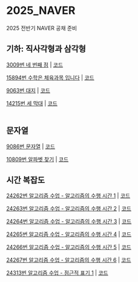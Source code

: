 # 2025_NAVER
2025 전반기 NAVER 공채 준비

## 기하: 직사각형과 삼각형
[3009번 네 번째 점](https://www.acmicpc.net/problem/3009) | [코드](https://github.com/palter09/2025_NAVER/blob/main/%EA%B8%B0%ED%95%98%3A%20%EC%A7%81%EC%82%AC%EA%B0%81%ED%98%95%EA%B3%BC%20%EC%82%BC%EA%B0%81%ED%98%95/3009%EB%B2%88%20%EB%84%A4%20%EB%B2%88%EC%A7%B8%20%EC%A0%90.cpp)
</br>

[15894번 수학은 체육과목 입니다](https://www.acmicpc.net/problem/15894) | [코드](https://github.com/palter09/2025_NAVER/blob/main/%EA%B8%B0%ED%95%98%3A%20%EC%A7%81%EC%82%AC%EA%B0%81%ED%98%95%EA%B3%BC%20%EC%82%BC%EA%B0%81%ED%98%95/15894%EB%B2%88%20%EC%88%98%ED%95%99%EC%9D%80%20%EC%B2%B4%EC%9C%A1%EA%B3%BC%EB%AA%A9%20%EC%9E%85%EB%8B%88%EB%8B%A4.cpp)
</br>

[9063번 대지](https://www.acmicpc.net/problem/9063) | [코드](https://github.com/palter09/2025_NAVER/blob/main/%EA%B8%B0%ED%95%98:%20%EC%A7%81%EC%82%AC%EA%B0%81%ED%98%95%EA%B3%BC%20%EC%82%BC%EA%B0%81%ED%98%95/9603%EB%B2%88%20%EB%8C%80%EC%A7%80.cpp)
</br>

[14215번 세 막대](https://www.acmicpc.net/problem/14215) | [코드](https://github.com/palter09/2025_NAVER/blob/main/%EA%B8%B0%ED%95%98%3A%20%EC%A7%81%EC%82%AC%EA%B0%81%ED%98%95%EA%B3%BC%20%EC%82%BC%EA%B0%81%ED%98%95/14215%EB%B2%88%20%EC%84%B8%20%EB%A7%89%EB%8C%80.cpp)
</br>
</br>


## 문자열
[9086번 문자열]() | [코드](https://github.com/palter09/2025_NAVER/blob/main/%EB%AC%B8%EC%9E%90%EC%97%B4/9086%EB%B2%88%20%EB%AC%B8%EC%9E%90%EC%97%B4.cpp)
</br>

[10809번 알파벳 찾기](https://www.acmicpc.net/problem/10809) | [코드](https://github.com/palter09/2025_NAVER/blob/main/%EB%AC%B8%EC%9E%90%EC%97%B4/10809%EB%B2%88%20%EC%95%8C%ED%8C%8C%EB%B2%B3%20%EC%B0%BE%EA%B8%B0.cpp)
</br>





## 시간 복잡도
[24262번 알고리즘 수업 - 알고리즘의 수행 시간 1](https://www.acmicpc.net/problem/24262) | [코드](https://github.com/palter09/2025_NAVER/blob/main/%EC%8B%9C%EA%B0%84%20%EB%B3%B5%EC%9E%A1%EB%8F%84/24262%EB%B2%88%20%EC%95%8C%EA%B3%A0%EB%A6%AC%EC%A6%98%20%EC%88%98%EC%97%85%20-%20%EC%95%8C%EA%B3%A0%EB%A6%AC%EC%A6%98%EC%9D%98%20%EC%88%98%ED%96%89%20%EC%8B%9C%EA%B0%84%201.cpp)
</br>

[24263번 알고리즘 수업 - 알고리즘의 수행 시간 2](https://www.acmicpc.net/problem/24263) | [코드](https://github.com/palter09/2025_NAVER/blob/main/%EC%8B%9C%EA%B0%84%20%EB%B3%B5%EC%9E%A1%EB%8F%84/24263%EB%B2%88%20%EC%95%8C%EA%B3%A0%EB%A6%AC%EC%A6%98%20%EC%88%98%EC%97%85%20-%20%EC%95%8C%EA%B3%A0%EB%A6%AC%EC%A6%98%EC%9D%98%20%EC%88%98%ED%96%89%20%EC%8B%9C%EA%B0%84%202.cpp)
</br>

[24264번 알고리즘 수업 - 알고리즘의 수행 시간 3](https://www.acmicpc.net/problem/24264) | [코드](https://github.com/palter09/2025_NAVER/blob/main/%EC%8B%9C%EA%B0%84%20%EB%B3%B5%EC%9E%A1%EB%8F%84/24264%EB%B2%88%20%EC%95%8C%EA%B3%A0%EB%A6%AC%EC%A6%98%20%EC%88%98%EC%97%85%20-%20%EC%95%8C%EA%B3%A0%EB%A6%AC%EC%A6%98%EC%9D%98%20%EC%88%98%ED%96%89%20%EC%8B%9C%EA%B0%84%203.cpp)
</br>

[24265번 알고리즘 수업 - 알고리즘의 수행 시간 4](https://www.acmicpc.net/problem/24265) | [코드](https://github.com/palter09/2025_NAVER/blob/main/%EC%8B%9C%EA%B0%84%20%EB%B3%B5%EC%9E%A1%EB%8F%84/24265%EB%B2%88%20%EC%95%8C%EA%B3%A0%EB%A6%AC%EC%A6%98%20%EC%88%98%EC%97%85%20-%20%EC%95%8C%EA%B3%A0%EB%A6%AC%EC%A6%98%EC%9D%98%20%EC%88%98%ED%96%89%20%EC%8B%9C%EA%B0%84%204.cpp)
</br>

[24266번 알고리즘 수업 - 알고리즘의 수행 시간 5](https://www.acmicpc.net/problem/24266) | [코드](https://github.com/palter09/2025_NAVER/blob/main/%EC%8B%9C%EA%B0%84%20%EB%B3%B5%EC%9E%A1%EB%8F%84/24266%EB%B2%88%20%EC%95%8C%EA%B3%A0%EB%A6%AC%EC%A6%98%20%EC%88%98%EC%97%85%20-%20%EC%95%8C%EA%B3%A0%EB%A6%AC%EC%A6%98%EC%9D%98%20%EC%88%98%ED%96%89%20%EC%8B%9C%EA%B0%84%205.cpp)
</br>

[24267번 알고리즘 수업 - 알고리즘의 수행 시간 6](https://www.acmicpc.net/problem/24267) | [코드](https://github.com/palter09/2025_NAVER/blob/main/%EC%8B%9C%EA%B0%84%20%EB%B3%B5%EC%9E%A1%EB%8F%84/24267%EB%B2%88%20%EC%95%8C%EA%B3%A0%EB%A6%AC%EC%A6%98%20%EC%88%98%EC%97%85%20-%20%EC%95%8C%EA%B3%A0%EB%A6%AC%EC%A6%98%EC%9D%98%20%EC%88%98%ED%96%89%20%EC%8B%9C%EA%B0%84%206.cpp)
</br>

[24313번 알고리즘 수업 - 점근적 표기 1](https://www.acmicpc.net/problem/24313) | [코드](https://github.com/palter09/2025_NAVER/blob/main/%EC%8B%9C%EA%B0%84%20%EB%B3%B5%EC%9E%A1%EB%8F%84/24313%EB%B2%88%20%EC%95%8C%EA%B3%A0%EB%A6%AC%EC%A6%98%20%EC%88%98%EC%97%85%20-%20%EC%A0%90%EA%B7%BC%EC%A0%81%20%ED%91%9C%EA%B8%B0%201.cpp)
</br>
























